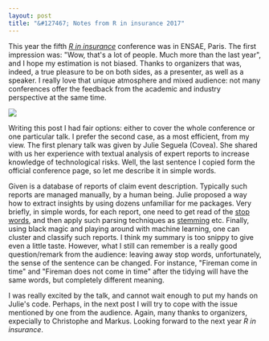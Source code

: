 ```yaml
---
layout: post
title: "&#127467; Notes from R in insurance 2017"
---
```


This year the fifth [*R in insurance*](https://rininsurance17.sciencesconf.org) conference was in ENSAE, Paris. The first impression was: "Wow, that's a lot of people. Much more than the last year", and I hope my estimation is not biased. Thanks to organizers that was, indeed, a true pleasure to be on both sides, as a presenter, as well as a speaker. I really love that unique atmosphere and mixed audience: not many conferences offer the feedback from the academic and industry perspective at the same time.

![](https://irudnyts.github.io/images/posts/2017-06-14-r-in-insurance-17/rinins.png)

Writing this post I had fair options: either to cover the whole conference or one particular talk. I prefer the second case, as a most efficient, from my view. The first plenary talk was given by Julie Seguela (Covea). She shared with us her experience with textual analysis of expert reports to increase knowledge of technological risks. Well, the last sentence I copied form the official conference page, so let me describe it in simple words. 

Given is a database of reports of claim event description. Typically such reports are managed manually, by a human being. Julie proposed a way how to extract insights by using dozens unfamiliar for me packages. Very briefly, in simple words, for each report, one need to get read of the [stop words](https://en.wikipedia.org/wiki/Stop_words), and then apply such parsing techniques as [stemming](https://en.wikipedia.org/wiki/Stemming) etc. Finally, using black magic and playing around with machine learning, one can cluster and classify such reports. I think my summary is too snippy to give even a little taste. However, what I still can remember is a really good question/remark from the audience: leaving away stop words, unfortunately, the sense of the sentence can be changed. For instance, "Fireman come in time" and "Fireman does not come in time" after the tidying will have the same words, but completely different meaning. 

I was really excited by the talk, and cannot wait enough to put my hands on Julie's code. Perhaps, in the next post I will try to cope with the issue mentioned by one from the audience. 
Again, many thanks to organizers, expecially to Christophe and Markus. Looking forward to the next year *R in insurance*.


